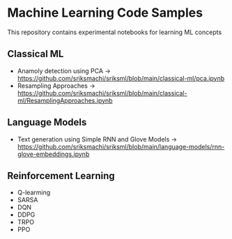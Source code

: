 # Machine Learning Code Samples

This repository contains experimental notebooks for learning ML concepts

## Classical ML
- Anamoly detection using PCA -> https://github.com/sriksmachi/sriksml/blob/main/classical-ml/pca.ipynb
- Resampling Approaches -> https://github.com/sriksmachi/sriksml/blob/main/classical-ml/ResamplingApproaches.ipynb

## Language Models
- Text generation using Simple RNN and Glove Models -> https://github.com/sriksmachi/sriksml/blob/main/language-models/rnn-glove-embeddings.ipynb

## Reinforcement Learning
- Q-learming
- SARSA
- DQN
- DDPG
- TRPO
- PPO
